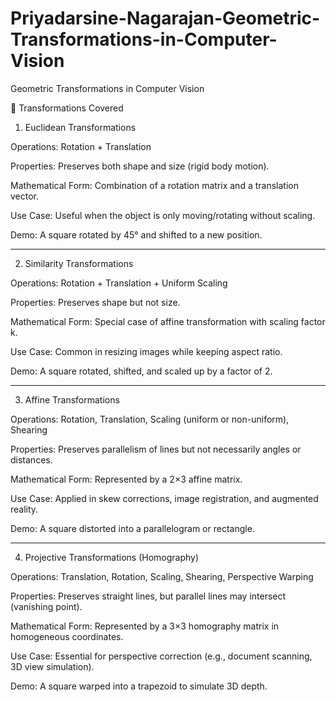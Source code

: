 # Priyadarsine-Nagarajan-Geometric-Transformations-in-Computer-Vision
Geometric Transformations in Computer Vision

🔹 Transformations Covered

1. Euclidean Transformations

Operations: Rotation + Translation

Properties: Preserves both shape and size (rigid body motion).

Mathematical Form: Combination of a rotation matrix and a translation vector.

Use Case: Useful when the object is only moving/rotating without scaling.

Demo: A square rotated by 45° and shifted to a new position.



---

2. Similarity Transformations

Operations: Rotation + Translation + Uniform Scaling

Properties: Preserves shape but not size.

Mathematical Form: Special case of affine transformation with scaling factor k.

Use Case: Common in resizing images while keeping aspect ratio.

Demo: A square rotated, shifted, and scaled up by a factor of 2.



---

3. Affine Transformations

Operations: Rotation, Translation, Scaling (uniform or non-uniform), Shearing

Properties: Preserves parallelism of lines but not necessarily angles or distances.

Mathematical Form: Represented by a 2×3 affine matrix.

Use Case: Applied in skew corrections, image registration, and augmented reality.

Demo: A square distorted into a parallelogram or rectangle.



---

4. Projective Transformations (Homography)

Operations: Translation, Rotation, Scaling, Shearing, Perspective Warping

Properties: Preserves straight lines, but parallel lines may intersect (vanishing point).

Mathematical Form: Represented by a 3×3 homography matrix in homogeneous coordinates.

Use Case: Essential for perspective correction (e.g., document scanning, 3D view simulation).

Demo: A square warped into a trapezoid to simulate 3D depth.
